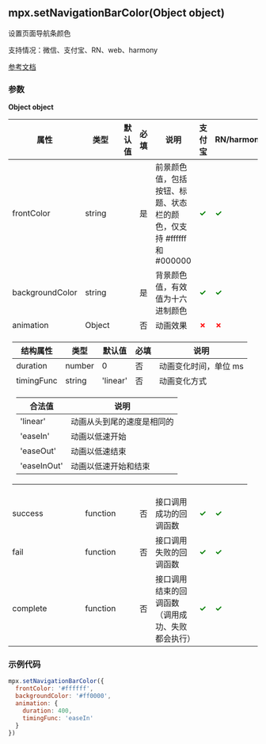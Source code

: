 ## mpx.setNavigationBarColor(Object object)

设置页面导航条颜色

支持情况：微信、支付宝、RN、web、harmony

[参考文档](https://developers.weixin.qq.com/miniprogram/dev/api/ui/navigation-bar/wx.setNavigationBarColor.html)

### 参数
**Object object**

<table>
	<thead>
		<tr>
			<th>属性</th>
			<th>类型</th>
			<th>默认值</th>
			<th>必填</th>
			<th>说明</th>
			<th>支付宝</th>
			<th>RN/harmony</th>
			<th>web</th>
		</tr>
	</thead>
	<tbody>
		<tr>
			<td>frontColor</td>
			<td>string</td>
			<td></td>
			<td>是</td>
			<td>前景颜色值，包括按钮、标题、状态栏的颜色，仅支持 #ffffff 和 #000000</td>
			<td><span style="color: green; font-weight: bold;">✓</span></td>
			<td><span style="color: green; font-weight: bold;">✓</span></td>
			<td><span style="color: green; font-weight: bold;">✓</span></td>
		</tr>
		<tr>
			<td>backgroundColor</td>
			<td>string</td>
			<td></td>
			<td>是</td>
			<td>背景颜色值，有效值为十六进制颜色</td>
			<td><span style="color: green; font-weight: bold;">✓</span></td>
			<td><span style="color: green; font-weight: bold;">✓</span></td>
			<td><span style="color: green; font-weight: bold;">✓</span></td>
		</tr>
		<tr>
			<td>animation</td>
			<td>Object</td>
			<td></td>
			<td>否</td>
			<td>动画效果</td>
			<td><span style="color: red; font-weight: bold;">✗</span></td>
			<td><span style="color: red; font-weight: bold;">✗</span></td>
			<td><span style="color: red; font-weight: bold;">✗</span></td>
		</tr>
		<tr>
			<td colspan="8">
				<table style="width:100%">
					<thead>
						<tr>
							<th>结构属性</th>
							<th>类型</th>
							<th>默认值</th>
							<th>必填</th>
							<th>说明</th>
						</tr>
					</thead>
					<tbody>
						<tr><td>duration</td><td>number</td><td>0</td><td>否</td><td>动画变化时间，单位 ms</td></tr>
						<tr><td>timingFunc</td><td>string</td><td>'linear'</td><td>否</td><td>动画变化方式</td></tr>
						<tr><td colspan="5">
							<table style="width:100%">
								<thead>
									<tr>
										<th>合法值</th>
										<th>说明</th>
									</tr>
								</thead>
								<tbody>
									<tr><td>'linear'</td><td>动画从头到尾的速度是相同的</td></tr>
									<tr><td>'easeIn'</td><td>动画以低速开始</td></tr>
									<tr><td>'easeOut'</td><td>动画以低速结束</td></tr>
									<tr><td>'easeInOut'</td><td>动画以低速开始和结束</td></tr>
								</tbody>
							</table>
						</td></tr>
					</tbody>
				</table>
			</td>
		</tr>
		<tr>
			<td>success</td>
			<td>function</td>
			<td></td>
			<td>否</td>
			<td>接口调用成功的回调函数</td>
			<td><span style="color: green; font-weight: bold;">✓</span></td>
			<td><span style="color: green; font-weight: bold;">✓</span></td>
			<td><span style="color: green; font-weight: bold;">✓</span></td>
		</tr>
		<tr>
			<td>fail</td>
			<td>function</td>
			<td></td>
			<td>否</td>
			<td>接口调用失败的回调函数</td>
			<td><span style="color: green; font-weight: bold;">✓</span></td>
			<td><span style="color: green; font-weight: bold;">✓</span></td>
			<td><span style="color: green; font-weight: bold;">✓</span></td>
		</tr>
		<tr>
			<td>complete</td>
			<td>function</td>
			<td></td>
			<td>否</td>
			<td>接口调用结束的回调函数（调用成功、失败都会执行）</td>
			<td><span style="color: green; font-weight: bold;">✓</span></td>
			<td><span style="color: green; font-weight: bold;">✓</span></td>
			<td><span style="color: green; font-weight: bold;">✓</span></td>
		</tr>
	</tbody>
</table>

### 示例代码

```js
mpx.setNavigationBarColor({
  frontColor: '#ffffff',
  backgroundColor: '#ff0000',
  animation: {
    duration: 400,
    timingFunc: 'easeIn'
  }
})
```
